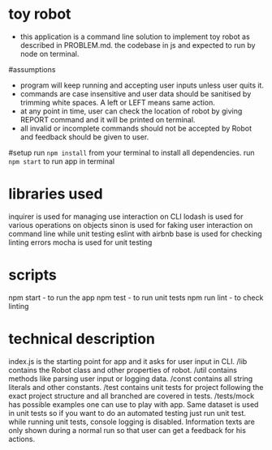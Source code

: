 # toy robot
- this application is a command line solution to implement toy robot as described in PROBLEM.md.
the codebase in js and expected to run by node on terminal.


#assumptions
- program will keep running and accepting user inputs unless user quits it.
- commands are case insensitive and user data should be sanitised by trimming white spaces. A left or LEFT means same action.
- at any point in time, user can check the location of robot by giving REPORT command and it will be printed on terminal.
- all invalid or incomplete commands should not be accepted by Robot and feedback should be given to user.


#setup
run `npm install` from your terminal to install all dependencies.
run `npm start` to run app in terminal


# libraries used
inquirer is used for managing use interaction on CLI
lodash is used for various operations on objects
sinon is used for faking user interaction on command line while unit testing
eslint with airbnb base is used for checking linting errors
mocha is used for unit testing


# scripts
npm start - to run the app
npm test - to run unit tests
npm run lint - to check linting


# technical description
index.js is the starting point for app and it asks for user input in CLI.
/lib contains the Robot class and other properties of robot.
/util contains methods like parsing user input or logging data.
/const contains all string literals and other constants.
/test contains unit tests for project following the exact project structure and all branched are covered in tests.
/tests/mock has possible examples one can use to play with app. Same dataset is used in unit tests so if you want to do an automated testing just run unit test.
while running unit tests, console logging is disabled. Information texts are only shown during a normal run so that user can get a feedback for his actions.
